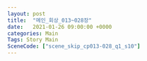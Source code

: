 ```yaml
---
layout: post
title:  "메인_회상_013~028장"
date:   2021-01-26 09:00:00 +0000
categories: Main
Tags: Story Main
SceneCode: ["scene_skip_cp013-028_q1_s10"]
---
```


